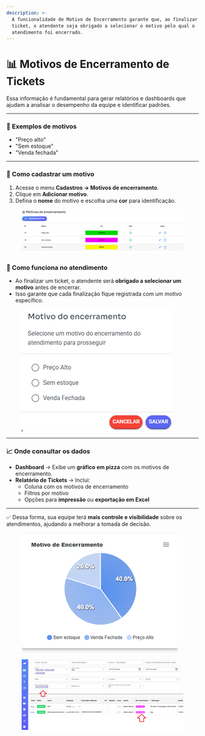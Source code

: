 ```yaml
---
description: >-
  A funcionalidade de Motivo de Encerramento garante que, ao finalizar um
  ticket, o atendente seja obrigado a selecionar o motivo pelo qual o
  atendimento foi encerrado.
---
```


# 📊 Motivos de Encerramento de Tickets

Essa informação é fundamental para gerar relatórios e dashboards que ajudam a analisar o desempenho da equipe e identificar padrões.

***

### 🔹 Exemplos de motivos

* "Preço alto"
* "Sem estoque"
* "Venda fechada"

***

### 🔧 Como cadastrar um motivo

1. Acesse o menu **Cadastros → Motivos de encerramento**.
2. Clique em **Adicionar motivo**.
3. Defina o **nome** do motivo e escolha uma **cor** para identificação.

<figure><img src="../../.gitbook/assets/image (1) (1) (1) (1).png" alt=""><figcaption></figcaption></figure>

### 📝 Como funciona no atendimento

* Ao finalizar um ticket, o atendente será **obrigado a selecionar um motivo** antes de encerrar.
* Isso garante que cada finalização fique registrada com um motivo específico.

<figure><img src="../../.gitbook/assets/image (2) (1) (1).png" alt=""><figcaption></figcaption></figure>

***

### 📈 Onde consultar os dados

* **Dashboard** → Exibe um **gráfico em pizza** com os motivos de encerramento.
* **Relatório de Tickets** → Inclui:
  * Coluna com os motivos de encerramento
  * Filtros por motivo
  * Opções para **impressão** ou **exportação em Excel**

***

✅ Dessa forma, sua equipe terá **mais controle e visibilidade** sobre os atendimentos, ajudando a melhorar a tomada de decisão.

<figure><img src="../../.gitbook/assets/image (3) (1).png" alt=""><figcaption></figcaption></figure>

<figure><img src="../../.gitbook/assets/image (4) (1).png" alt=""><figcaption></figcaption></figure>
